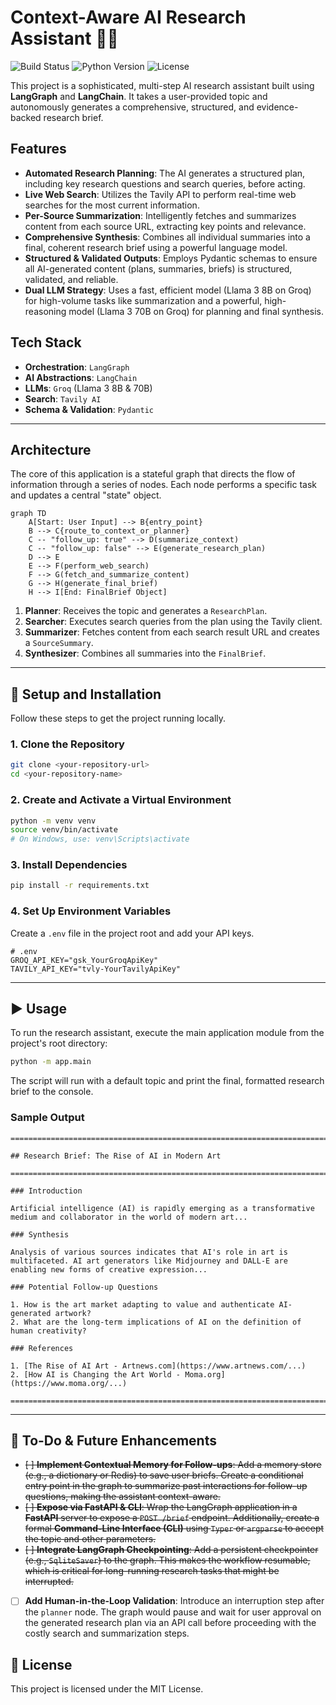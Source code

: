 # Context-Aware AI Research Assistant 🧠✨

![Build Status](https://img.shields.io/badge/build-passing-brightgreen)
![Python Version](https://img.shields.io/badge/python-3.9+-blue)
![License](https://img.shields.io/badge/license-MIT-purple)

This project is a sophisticated, multi-step AI research assistant built using **LangGraph** and **LangChain**. It takes a user-provided topic and autonomously generates a comprehensive, structured, and evidence-backed research brief.

## Features

-   **Automated Research Planning**: The AI generates a structured plan, including key research questions and search queries, before acting.
-   **Live Web Search**: Utilizes the Tavily API to perform real-time web searches for the most current information.
-   **Per-Source Summarization**: Intelligently fetches and summarizes content from each source URL, extracting key points and relevance.
-   **Comprehensive Synthesis**: Combines all individual summaries into a final, coherent research brief using a powerful language model.
-   **Structured & Validated Outputs**: Employs Pydantic schemas to ensure all AI-generated content (plans, summaries, briefs) is structured, validated, and reliable.
-   **Dual LLM Strategy**: Uses a fast, efficient model (Llama 3 8B on Groq) for high-volume tasks like summarization and a powerful, high-reasoning model (Llama 3 70B on Groq) for planning and final synthesis.

## Tech Stack

-   **Orchestration**: `LangGraph`
-   **AI Abstractions**: `LangChain`
-   **LLMs**: `Groq` (Llama 3 8B & 70B)
-   **Search**: `Tavily AI`
-   **Schema & Validation**: `Pydantic`

---

## Architecture

The core of this application is a stateful graph that directs the flow of information through a series of nodes. Each node performs a specific task and updates a central "state" object.

```mermaid
graph TD
    A[Start: User Input] --> B{entry_point}
    B --> C{route_to_context_or_planner}
    C -- "follow_up: true" --> D(summarize_context)
    C -- "follow_up: false" --> E(generate_research_plan)
    D --> E
    E --> F(perform_web_search)
    F --> G(fetch_and_summarize_content)
    G --> H(generate_final_brief)
    H --> I[End: FinalBrief Object]
```

1.  **Planner**: Receives the topic and generates a `ResearchPlan`.
2.  **Searcher**: Executes search queries from the plan using the Tavily client.
3.  **Summarizer**: Fetches content from each search result URL and creates a `SourceSummary`.
4.  **Synthesizer**: Combines all summaries into the `FinalBrief`.

---

## 🚀 Setup and Installation

Follow these steps to get the project running locally.

### 1. Clone the Repository

```bash
git clone <your-repository-url>
cd <your-repository-name>
```

### 2. Create and Activate a Virtual Environment

```bash
python -m venv venv
source venv/bin/activate
# On Windows, use: venv\Scripts\activate
```

### 3. Install Dependencies

```bash
pip install -r requirements.txt
```

### 4. Set Up Environment Variables

Create a `.env` file in the project root and add your API keys.

```env
# .env
GROQ_API_KEY="gsk_YourGroqApiKey"
TAVILY_API_KEY="tvly-YourTavilyApiKey"
```

---

## ▶️ Usage

To run the research assistant, execute the main application module from the project's root directory:

```bash
python -m app.main
```

The script will run with a default topic and print the final, formatted research brief to the console.

### Sample Output

```
================================================================================

## Research Brief: The Rise of AI in Modern Art

================================================================================

### Introduction

Artificial intelligence (AI) is rapidly emerging as a transformative medium and collaborator in the world of modern art...

### Synthesis

Analysis of various sources indicates that AI's role in art is multifaceted. AI art generators like Midjourney and DALL-E are enabling new forms of creative expression...

### Potential Follow-up Questions

1. How is the art market adapting to value and authenticate AI-generated artwork?
2. What are the long-term implications of AI on the definition of human creativity?

### References

1. [The Rise of AI Art - Artnews.com](https://www.artnews.com/...)
2. [How AI is Changing the Art World - Moma.org](https://www.moma.org/...)

================================================================================
```

---

## 📝 To-Do & Future Enhancements

-  <del> [ ] **Implement Contextual Memory for Follow-ups**: Add a memory store (e.g., a dictionary or Redis) to save user briefs. Create a conditional entry point in the graph to summarize past interactions for follow-up questions, making the assistant context-aware. </del>
-  <del>  [ ] **Expose via FastAPI & CLI**: Wrap the LangGraph application in a **FastAPI** server to expose a `POST /brief` endpoint. Additionally, create a formal **Command-Line Interface (CLI)** using `Typer` or `argparse` to accept the topic and other parameters. </del>
-  <del>  [ ] **Integrate LangGraph Checkpointing**: Add a persistent checkpointer (e.g., `SqliteSaver`) to the graph. This makes the workflow resumable, which is critical for long-running research tasks that might be interrupted.  </del>
-   [ ] **Add Human-in-the-Loop Validation**: Introduce an interruption step after the `planner` node. The graph would pause and wait for user approval on the generated research plan via an API call before proceeding with the costly search and summarization steps.

## 📄 License

This project is licensed under the MIT License.
